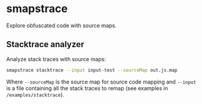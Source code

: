 # smapstrace

Explore obfuscated code with source maps.

## Stacktrace analyzer

Analyze stack traces with source maps:

```bash
smapstrace stacktrace --input input-test --sourceMap out.js.map
```

Where `--sourceMap` is the source map for source code mapping and `--input` is a file containing all the stack traces to remap (see examples in `/examples/stacktrace`).
